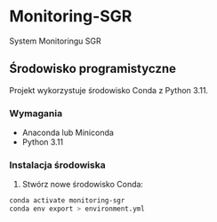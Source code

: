 # Monitoring-SGR
 System Monitoringu SGR

## Środowisko programistyczne

Projekt wykorzystuje środowisko Conda z Python 3.11. 

### Wymagania
- Anaconda lub Miniconda
- Python 3.11

### Instalacja środowiska

1. Stwórz nowe środowisko Conda:

```bash
conda activate monitoring-sgr
conda env export > environment.yml
